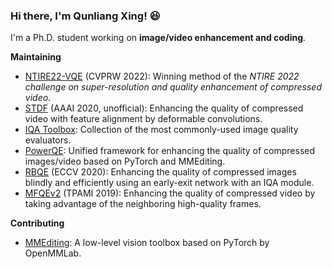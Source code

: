### Hi there, I'm Qunliang Xing! :satisfied:

I'm a Ph.D. student working on **image/video enhancement and coding**.

**Maintaining**

- [NTIRE22-VQE](https://github.com/ryanxingql/winner-ntire22-vqe) (CVPRW 2022): Winning method of the *NTIRE 2022 challenge on super-resolution and quality enhancement of compressed video*.
- [STDF](https://github.com/ryanxingql/stdf-pytorch) (AAAI 2020, unofficial): Enhancing the quality of compressed video with feature alignment by deformable convolutions.
- [IQA Toolbox](https://github.com/ryanxingql/image-quality-assessment-toolbox): Collection of the most commonly-used image quality evaluators.
- [PowerQE](https://github.com/ryanxingql/powerqe): Unified framework for enhancing the quality of compressed images/video based on PyTorch and MMEditing.
- [RBQE](https://github.com/ryanxingql/rbqe) (ECCV 2020): Enhancing the quality of compressed images blindly and efficiently using an early-exit network with an IQA module.
- [MFQEv2](https://github.com/ryanxingql/mfqev2.0) (TPAMI 2019): Enhancing the quality of compressed video by taking advantage of the neighboring high-quality frames.

**Contributing**

- [MMEditing](https://github.com/open-mmlab/mmediting): A low-level vision toolbox based on PyTorch by OpenMMLab.
